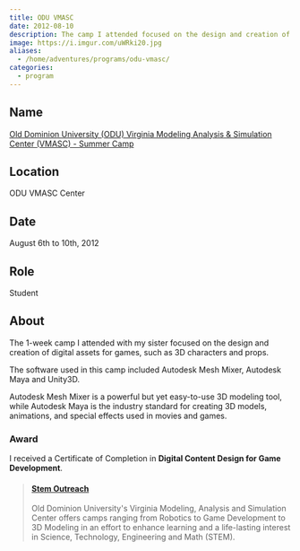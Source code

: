 ```yaml
---
title: ODU VMASC
date: 2012-08-10
description: The camp I attended focused on the design and creation of digital assets for games, such as 3D characters and props.
image: https://i.imgur.com/uWRki20.jpg
aliases:
  - /home/adventures/programs/odu-vmasc/
categories:
  - program
---
```


## Name

[Old Dominion University (ODU) Virginia Modeling Analysis & Simulation Center (VMASC) - Summer Camp](https://www.odu.edu/vmasc/summer-camps)

## Location

ODU VMASC Center

## Date

August 6th to 10th, 2012

## Role

Student

## About

The 1-week camp I attended with my sister focused on the design and creation of digital assets for games, such as 3D characters and props.

The software used in this camp included Autodesk Mesh Mixer, Autodesk Maya and Unity3D.

Autodesk Mesh Mixer is a powerful but yet easy-to-use 3D modeling tool, while Autodesk Maya is the industry standard for creating 3D models, animations, and special effects used in movies and games.

### Award

I received a Certificate of Completion in **Digital Content Design for Game Development**.

<blockquote class="embedly-card" data-card-controls="0"><h4><a href="https://www.odu.edu/vmasc/summer-camps">Stem Outreach</a></h4><p>Old Dominion University's Virginia Modeling, Analysis and Simulation Center offers camps ranging from Robotics to Game Development to 3D Modeling in an effort to enhance learning and a life-lasting interest in Science, Technology, Engineering and Math (STEM).</p></blockquote>
<script async src="//cdn.embedly.com/widgets/platform.js" charset="UTF-8"></script>
